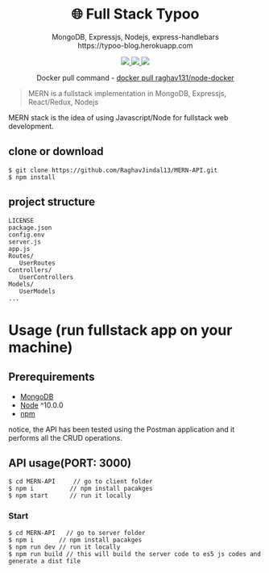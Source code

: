 <h1 align="center">
🌐 Full Stack Typoo
</h1>
<p align="center">
MongoDB, Expressjs, Nodejs, express-handlebars <br>
   https://typoo-blog.herokuapp.com
</p>

<p align="center">
   <a href="https://travis-ci.com/amazingandyyy/mern">
      <img src="https://travis-ci.com/amazingandyyy/mern.svg?branch=master" />
   </a>
   <a href="https://github.com/amazingandyyy/mern/blob/master/LICENSE">
      <img src="https://img.shields.io/badge/License-MIT-green.svg" />
   </a>
   <a href="https://circleci.com/gh/amazingandyyy/mern">
      <img src="https://circleci.com/gh/amazingandyyy/mern.svg?style=svg" />
   </a>
   <p align="center">Docker pull command - <a href="https://hub.docker.com/r/raghav131/node-docker">docker pull raghav131/node-docker</a></p>
</p>

> MERN is a fullstack implementation in MongoDB, Expressjs, React/Redux, Nodejs

MERN stack is the idea of using Javascript/Node for fullstack web development.

## clone or download
```terminal
$ git clone https://github.com/RaghavJindal13/MERN-API.git
$ npm install
```

## project structure
```terminal
LICENSE
package.json
config.env
server.js
app.js
Routes/
   UserRoutes
Controllers/
   UserControllers
Models/
   UserModels
...
```

# Usage (run fullstack app on your machine)

## Prerequirements
- [MongoDB](https://gist.github.com/nrollr/9f523ae17ecdbb50311980503409aeb3)
- [Node](https://nodejs.org/en/download/) ^10.0.0
- [npm](https://nodejs.org/en/download/package-manager/)

notice, the API has been tested using the Postman application and it performs all the CRUD operations.

## API usage(PORT: 3000)
```terminal
$ cd MERN-API     // go to client folder
$ npm i          // npm install pacakges
$ npm start      // run it locally

```



### Start

```terminal
$ cd MERN-API   // go to server folder
$ npm i       // npm install pacakges
$ npm run dev // run it locally
$ npm run build // this will build the server code to es5 js codes and generate a dist file
```
